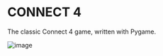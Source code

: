 # CONNECT 4
 
The classic Connect 4 game, written with Pygame.

![image](https://github.com/washNOTaWEBDEV/CONNECT-4/assets/91541609/70a881cf-2439-4caf-acba-ee02de5ce199)
